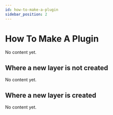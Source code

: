 ```yaml
---
id: how-to-make-a-plugin
sidebar_position: 2
---
```


# How To Make A Plugin

No content yet.

## Where a new layer is not created

No content yet.

## Where a new layer is created

No content yet.
